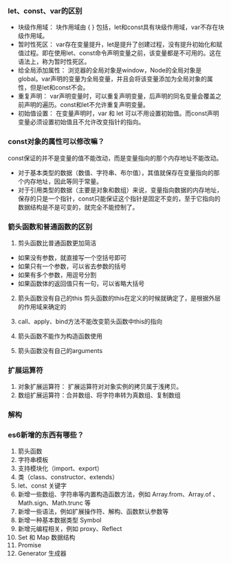 ### let、const、var的区别
- 块级作用域： 块作用域由 { } 包括，let和const具有块级作用域，var不存在块级作用域。
- 暂时性死区： var存在变量提升，let是提升了创建过程，没有提升初始化和赋值过程。即在使用let、const命令声明变量之前，该变量都是不可用的。这在语法上，称为暂时性死区。
- 给全局添加属性： 浏览器的全局对象是window，Node的全局对象是global。var声明的变量为全局变量，并且会将该变量添加为全局对象的属性，但是let和const不会。
- 重复声明： var声明变量时，可以重复声明变量，后声明的同名变量会覆盖之前声明的遍历。const和let不允许重复声明变量。
- 初始值设置： 在变量声明时，var 和 let 可以不用设置初始值。而const声明变量必须设置初始值且不允许改变指针的指向。

### const对象的属性可以修改嘛？
const保证的并不是变量的值不能改动，而是变量指向的那个内存地址不能改动。
- 对于基本类型的数据（数值、字符串、布尔值），其值就保存在变量指向的那个内存地址，因此等同于常量。
- 对于引用类型的数据（主要是对象和数组）来说，变量指向数据的内存地址，保存的只是一个指针，const只能保证这个指针是固定不变的，至于它指向的数据结构是不是可变的，就完全不能控制了。

### 箭头函数和普通函数的区别

1. 剪头函数比普通函数更加简洁
 - 如果没有参数，就直接写一个空括号即可
 - 如果只有一个参数，可以省去参数的括号
 - 如果有多个参数，用逗号分割
 - 如果函数体的返回值只有一句，可以省略大括号

2. 箭头函数没有自己的this
剪头函数的this在定义的时候就确定了，是根据外层的作用域来确定的

3. call、apply、bind方法不能改变箭头函数中this的指向
4. 箭头函数不能作为构造函数使用
5. 箭头函数没有自己的arguments

### 扩展运算符
1. 对象扩展运算符： 扩展运算符对对象实例的拷贝属于浅拷贝。
2. 数组扩展运算符：合并数组、将字符串转为真数组、复制数组

### 解构


### es6新增的东西有哪些？
1. 箭头函数
2. 字符串模板
3. 支持模块化（import、export）
4. 类（class、constructor、extends）
5. let、const 关键字
6. 新增一些数组、字符串等内置构造函数方法，例如 Array.from、Array.of 、Math.sign、Math.trunc 等
7. 新增一些语法，例如扩展操作符、解构、函数默认参数等
8. 新增一种基本数据类型 Symbol
9. 新增元编程相关，例如 proxy、Reflect
10. Set 和 Map 数据结构
11. Promise
12. Generator 生成器



